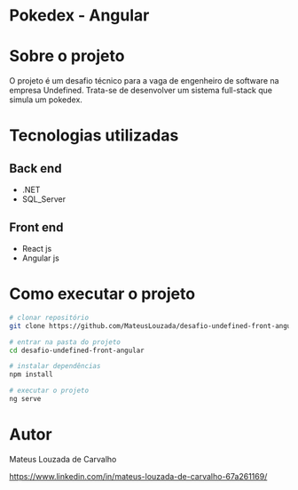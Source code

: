 # Pokedex - Angular

# Sobre o projeto

O projeto é um desafio técnico para a vaga de engenheiro de software na empresa Undefined. Trata-se de desenvolver um sistema full-stack que simula um pokedex.

# Tecnologias utilizadas
## Back end
- .NET
- SQL_Server
## Front end
- React js
- Angular js

# Como executar o projeto

```bash
# clonar repositório
git clone https://github.com/MateusLouzada/desafio-undefined-front-angular.git

# entrar na pasta do projeto
cd desafio-undefined-front-angular

# instalar dependências
npm install

# executar o projeto
ng serve
```

# Autor

Mateus Louzada de Carvalho

https://www.linkedin.com/in/mateus-louzada-de-carvalho-67a261169/
